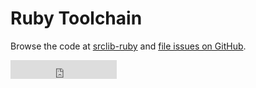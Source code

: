 # Ruby Toolchain

Browse the code at [srclib-ruby](https://sourcegraph.com/sourcegraph/srclib-ruby) and [file issues on GitHub](https://github.com/sourcegraph/srclib-ruby).

<iframe src="http://ghbtns.com/github-btn.html?user=sourcegraph&repo=srclib-ruby&type=watch&count=true&size=large"
  allowtransparency="true" frameborder="0" scrolling="0" width="170" height="30"></iframe>
